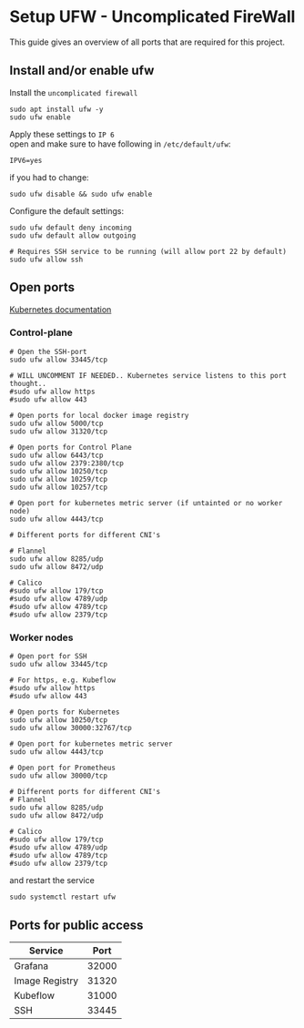 # Setup UFW - Uncomplicated FireWall
This guide gives an overview of all ports that are required for this project.

## Install and/or enable ufw
Install the `uncomplicated firewall`
```
sudo apt install ufw -y
sudo ufw enable
```

Apply these settings to `IP 6`\
open and make sure to have following in `/etc/default/ufw`:
```
IPV6=yes
```

if you had to change:
```
sudo ufw disable && sudo ufw enable
```

Configure the default settings:
```
sudo ufw default deny incoming
sudo ufw default allow outgoing

# Requires SSH service to be running (will allow port 22 by default)
sudo ufw allow ssh
```
## Open ports

[Kubernetes documentation](https://kubernetes.io/docs/reference/networking/ports-and-protocols/)

### Control-plane
```
# Open the SSH-port
sudo ufw allow 33445/tcp

# WILL UNCOMMENT IF NEEDED.. Kubernetes service listens to this port thought..
#sudo ufw allow https
#sudo ufw allow 443

# Open ports for local docker image registry
sudo ufw allow 5000/tcp
sudo ufw allow 31320/tcp

# Open ports for Control Plane
sudo ufw allow 6443/tcp
sudo ufw allow 2379:2380/tcp
sudo ufw allow 10250/tcp
sudo ufw allow 10259/tcp
sudo ufw allow 10257/tcp

# Open port for kubernetes metric server (if untainted or no worker node)
sudo ufw allow 4443/tcp

# Different ports for different CNI's

# Flannel
sudo ufw allow 8285/udp
sudo ufw allow 8472/udp

# Calico
#sudo ufw allow 179/tcp
#sudo ufw allow 4789/udp
#sudo ufw allow 4789/tcp
#sudo ufw allow 2379/tcp
```

### Worker nodes

```
# Open port for SSH
sudo ufw allow 33445/tcp

# For https, e.g. Kubeflow
#sudo ufw allow https
#sudo ufw allow 443

# Open ports for Kubernetes
sudo ufw allow 10250/tcp
sudo ufw allow 30000:32767/tcp

# Open port for kubernetes metric server
sudo ufw allow 4443/tcp

# Open port for Prometheus
sudo ufw allow 30000/tcp

# Different ports for different CNI's
# Flannel
sudo ufw allow 8285/udp
sudo ufw allow 8472/udp

# Calico
#sudo ufw allow 179/tcp
#sudo ufw allow 4789/udp
#sudo ufw allow 4789/tcp
#sudo ufw allow 2379/tcp
```


and restart the service
```
sudo systemctl restart ufw
```


## Ports for public access
| Service | Port |
|---|---|
|Grafana|32000|
|Image Registry|31320|
|Kubeflow|31000|
|SSH|33445|
